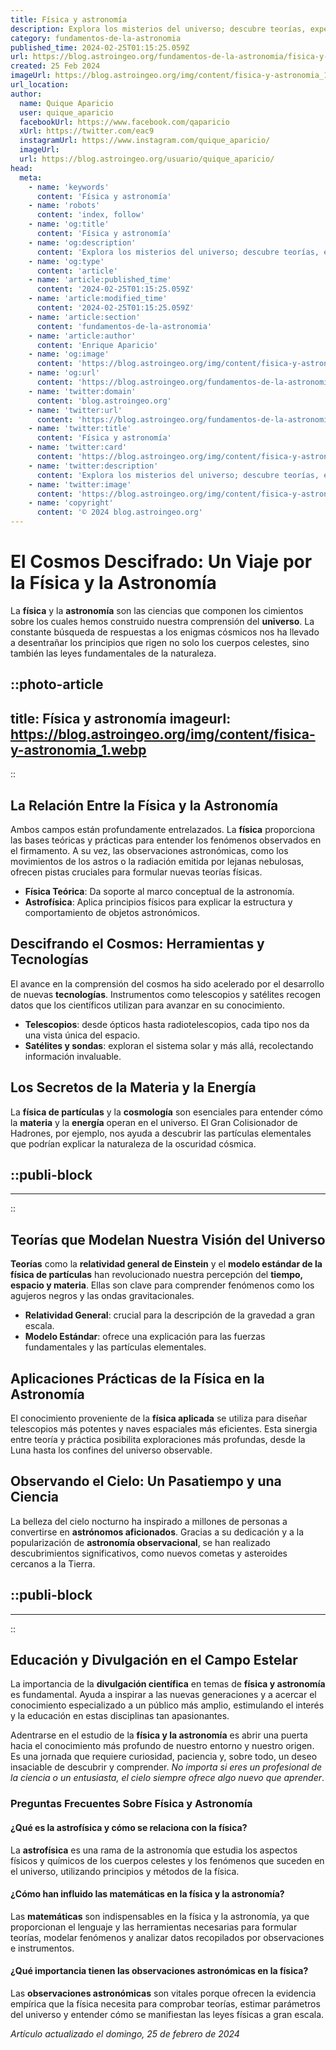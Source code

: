 ```yaml
---
title: Física y astronomía
description: Explora los misterios del universo; descubre teorías, experimentos y avances en física y astronomía que expanden nuestro conocimiento cósmico.
category: fundamentos-de-la-astronomia
published_time: 2024-02-25T01:15:25.059Z
url: https://blog.astroingeo.org/fundamentos-de-la-astronomia/fisica-y-astronomia
created: 25 Feb 2024
imageUrl: https://blog.astroingeo.org/img/content/fisica-y-astronomia_1.webp
url_location:
author:
  name: Quique Aparicio
  user: quique_aparicio
  facebookUrl: https://www.facebook.com/qaparicio
  xUrl: https://twitter.com/eac9
  instagramUrl: https://www.instagram.com/quique_aparicio/
  imageUrl: 
  url: https://blog.astroingeo.org/usuario/quique_aparicio/
head:
  meta:
    - name: 'keywords'
      content: 'Física y astronomía'
    - name: 'robots'
      content: 'index, follow'
    - name: 'og:title'
      content: 'Física y astronomía'
    - name: 'og:description'
      content: 'Explora los misterios del universo; descubre teorías, experimentos y avances en física y astronomía que expanden nuestro conocimiento cósmico.'
    - name: 'og:type'
      content: 'article'
    - name: 'article:published_time'
      content: '2024-02-25T01:15:25.059Z'
    - name: 'article:modified_time'
      content: '2024-02-25T01:15:25.059Z'
    - name: 'article:section'
      content: 'fundamentos-de-la-astronomia'
    - name: 'article:author'
      content: 'Enrique Aparicio'
    - name: 'og:image'
      content: 'https://blog.astroingeo.org/img/content/fisica-y-astronomia_1.webp'
    - name: 'og:url'
      content: 'https://blog.astroingeo.org/fundamentos-de-la-astronomia/fisica-y-astronomia'
    - name: 'twitter:domain'
      content: 'blog.astroingeo.org'
    - name: 'twitter:url'
      content: 'https://blog.astroingeo.org/fundamentos-de-la-astronomia/fisica-y-astronomia'
    - name: 'twitter:title'
      content: 'Física y astronomía'
    - name: 'twitter:card'
      content: 'https://blog.astroingeo.org/img/content/fisica-y-astronomia_1.webp'
    - name: 'twitter:description'
      content: 'Explora los misterios del universo; descubre teorías, experimentos y avances en física y astronomía que expanden nuestro conocimiento cósmico.'
    - name: 'twitter:image'
      content: 'https://blog.astroingeo.org/img/content/fisica-y-astronomia_1.webp'
    - name: 'copyright'
      content: '© 2024 blog.astroingeo.org'
---
```

# El Cosmos Descifrado: Un Viaje por la Física y la Astronomía

La **física** y la **astronomía** son las ciencias que componen los cimientos sobre los cuales hemos construido nuestra comprensión del **universo**. La constante búsqueda de respuestas a los enigmas cósmicos nos ha llevado a desentrañar los principios que rigen no solo los cuerpos celestes, sino también las leyes fundamentales de la naturaleza.


::photo-article
---
title: Física y astronomía
imageurl: https://blog.astroingeo.org/img/content/fisica-y-astronomia_1.webp
---
::


## La Relación Entre la Física y la Astronomía

Ambos campos están profundamente entrelazados. La **física** proporciona las bases teóricas y prácticas para entender los fenómenos observados en el firmamento. A su vez, las observaciones astronómicas, como los movimientos de los astros o la radiación emitida por lejanas nebulosas, ofrecen pistas cruciales para formular nuevas teorías físicas.

- **Física Teórica**: Da soporte al marco conceptual de la astronomía.
- **Astrofísica**: Aplica principios físicos para explicar la estructura y comportamiento de objetos astronómicos.

## Descifrando el Cosmos: Herramientas y Tecnologías

El avance en la comprensión del cosmos ha sido acelerado por el desarrollo de nuevas **tecnologías**. Instrumentos como telescopios y satélites recogen datos que los científicos utilizan para avanzar en su conocimiento.

- **Telescopios**: desde ópticos hasta radiotelescopios, cada tipo nos da una vista única del espacio.
- **Satélites y sondas**: exploran el sistema solar y más allá, recolectando información invaluable.

## Los Secretos de la Materia y la Energía

La **física de partículas** y la **cosmología** son esenciales para entender cómo la **materia** y la **energía** operan en el universo. El Gran Colisionador de Hadrones, por ejemplo, nos ayuda a descubrir las partículas elementales que podrían explicar la naturaleza de la oscuridad cósmica.


  ::publi-block
  ---
  ---
  ::
  
  
## Teorías que Modelan Nuestra Visión del Universo

**Teorías** como la **relatividad general de Einstein** y el **modelo estándar de la física de partículas** han revolucionado nuestra percepción del **tiempo, espacio y materia**. Ellas son clave para comprender fenómenos como los agujeros negros y las ondas gravitacionales.

- **Relatividad General**: crucial para la descripción de la gravedad a gran escala.
- **Modelo Estándar**: ofrece una explicación para las fuerzas fundamentales y las partículas elementales.

## Aplicaciones Prácticas de la Física en la Astronomía

El conocimiento proveniente de la **física aplicada** se utiliza para diseñar telescopios más potentes y naves espaciales más eficientes. Esta sinergia entre teoría y práctica posibilita exploraciones más profundas, desde la Luna hasta los confines del universo observable.

## Observando el Cielo: Un Pasatiempo y una Ciencia

La belleza del cielo nocturno ha inspirado a millones de personas a convertirse en **astrónomos aficionados**. Gracias a su dedicación y a la popularización de **astronomía observacional**, se han realizado descubrimientos significativos, como nuevos cometas y asteroides cercanos a la Tierra.


  ::publi-block
  ---
  ---
  ::
  
  
## Educación y Divulgación en el Campo Estelar

La importancia de la **divulgación científica** en temas de **física y astronomía** es fundamental. Ayuda a inspirar a las nuevas generaciones y a acercar el conocimiento especializado a un público más amplio, estimulando el interés y la educación en estas disciplinas tan apasionantes.

Adentrarse en el estudio de la **física y la astronomía** es abrir una puerta hacia el conocimiento más profundo de nuestro entorno y nuestro origen. Es una jornada que requiere curiosidad, paciencia y, sobre todo, un deseo insaciable de descubrir y comprender. *No importa si eres un profesional de la ciencia o un entusiasta, el cielo siempre ofrece algo nuevo que aprender*.

### Preguntas Frecuentes Sobre Física y Astronomía

#### ¿Qué es la astrofísica y cómo se relaciona con la física?
La **astrofísica** es una rama de la astronomía que estudia los aspectos físicos y químicos de los cuerpos celestes y los fenómenos que suceden en el universo, utilizando principios y métodos de la física.

#### ¿Cómo han influido las matemáticas en la física y la astronomía?
Las **matemáticas** son indispensables en la física y la astronomía, ya que proporcionan el lenguaje y las herramientas necesarias para formular teorías, modelar fenómenos y analizar datos recopilados por observaciones e instrumentos.

#### ¿Qué importancia tienen las observaciones astronómicas en la física?
Las **observaciones astronómicas** son vitales porque ofrecen la evidencia empírica que la física necesita para comprobar teorías, estimar parámetros del universo y entender cómo se manifiestan las leyes físicas a gran escala.

_Artículo actualizado el domingo, 25 de febrero de 2024_